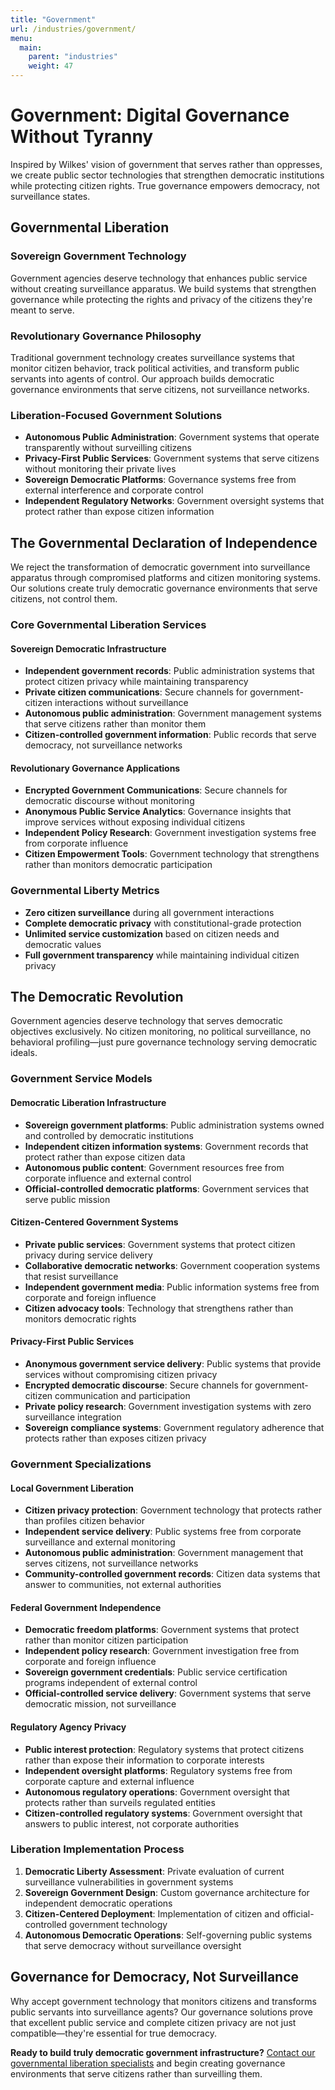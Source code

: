 ```yaml
---
title: "Government"
url: /industries/government/
menu:
  main:
    parent: "industries"
    weight: 47
---
```


# Government: Digital Governance Without Tyranny

Inspired by Wilkes' vision of government that serves rather than oppresses, we create public sector technologies that strengthen democratic institutions while protecting citizen rights. True governance empowers democracy, not surveillance states.

## Governmental Liberation

### Sovereign Government Technology
Government agencies deserve technology that enhances public service without creating surveillance apparatus. We build systems that strengthen governance while protecting the rights and privacy of the citizens they're meant to serve.

### Revolutionary Governance Philosophy
Traditional government technology creates surveillance systems that monitor citizen behavior, track political activities, and transform public servants into agents of control. Our approach builds democratic governance environments that serve citizens, not surveillance networks.

### Liberation-Focused Government Solutions
- **Autonomous Public Administration**: Government systems that operate transparently without surveilling citizens
- **Privacy-First Public Services**: Government systems that serve citizens without monitoring their private lives
- **Sovereign Democratic Platforms**: Governance systems free from external interference and corporate control
- **Independent Regulatory Networks**: Government oversight systems that protect rather than expose citizen information

## The Governmental Declaration of Independence

We reject the transformation of democratic government into surveillance apparatus through compromised platforms and citizen monitoring systems. Our solutions create truly democratic governance environments that serve citizens, not control them.

### Core Governmental Liberation Services

#### Sovereign Democratic Infrastructure
- **Independent government records**: Public administration systems that protect citizen privacy while maintaining transparency
- **Private citizen communications**: Secure channels for government-citizen interactions without surveillance
- **Autonomous public administration**: Government management systems that serve citizens rather than monitor them
- **Citizen-controlled government information**: Public records that serve democracy, not surveillance networks

#### Revolutionary Governance Applications
- **Encrypted Government Communications**: Secure channels for democratic discourse without monitoring
- **Anonymous Public Service Analytics**: Governance insights that improve services without exposing individual citizens
- **Independent Policy Research**: Government investigation systems free from corporate influence
- **Citizen Empowerment Tools**: Government technology that strengthens rather than monitors democratic participation

### Governmental Liberty Metrics
- **Zero citizen surveillance** during all government interactions
- **Complete democratic privacy** with constitutional-grade protection
- **Unlimited service customization** based on citizen needs and democratic values
- **Full government transparency** while maintaining individual citizen privacy

## The Democratic Revolution

Government agencies deserve technology that serves democratic objectives exclusively. No citizen monitoring, no political surveillance, no behavioral profiling—just pure governance technology serving democratic ideals.

### Government Service Models

#### Democratic Liberation Infrastructure
- **Sovereign government platforms**: Public administration systems owned and controlled by democratic institutions
- **Independent citizen information systems**: Government records that protect rather than expose citizen data
- **Autonomous public content**: Government resources free from corporate influence and external control
- **Official-controlled democratic platforms**: Government services that serve public mission

#### Citizen-Centered Government Systems
- **Private public services**: Government systems that protect citizen privacy during service delivery
- **Collaborative democratic networks**: Government cooperation systems that resist surveillance
- **Independent government media**: Public information systems free from corporate and foreign influence
- **Citizen advocacy tools**: Technology that strengthens rather than monitors democratic rights

#### Privacy-First Public Services
- **Anonymous government service delivery**: Public systems that provide services without compromising citizen privacy
- **Encrypted democratic discourse**: Secure channels for government-citizen communication and participation
- **Private policy research**: Government investigation systems with zero surveillance integration
- **Sovereign compliance systems**: Government regulatory adherence that protects rather than exposes citizen privacy

### Government Specializations

#### Local Government Liberation
- **Citizen privacy protection**: Government technology that protects rather than profiles citizen behavior
- **Independent service delivery**: Public systems free from corporate surveillance and external monitoring
- **Autonomous public administration**: Government management that serves citizens, not surveillance networks
- **Community-controlled government records**: Citizen data systems that answer to communities, not external authorities

#### Federal Government Independence
- **Democratic freedom platforms**: Government systems that protect rather than monitor citizen participation
- **Independent policy research**: Government investigation free from corporate and foreign influence
- **Sovereign government credentials**: Public service certification programs independent of external control
- **Official-controlled service delivery**: Government systems that serve democratic mission, not surveillance

#### Regulatory Agency Privacy
- **Public interest protection**: Regulatory systems that protect citizens rather than expose their information to corporate interests
- **Independent oversight platforms**: Regulatory systems free from corporate capture and external influence
- **Autonomous regulatory operations**: Government oversight that protects rather than surveils regulated entities
- **Citizen-controlled regulatory systems**: Government oversight that answers to public interest, not corporate authorities

### Liberation Implementation Process
1. **Democratic Liberty Assessment**: Private evaluation of current surveillance vulnerabilities in government systems
2. **Sovereign Government Design**: Custom governance architecture for independent democratic operations
3. **Citizen-Centered Deployment**: Implementation of citizen and official-controlled government technology
4. **Autonomous Democratic Operations**: Self-governing public systems that serve democracy without surveillance oversight

## Governance for Democracy, Not Surveillance

Why accept government technology that monitors citizens and transforms public servants into surveillance agents? Our governance solutions prove that excellent public service and complete citizen privacy are not just compatible—they're essential for true democracy.

**Ready to build truly democratic government infrastructure?** [Contact our governmental liberation specialists](/) and begin creating governance environments that serve citizens rather than surveilling them.
